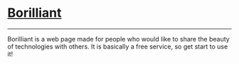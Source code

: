 # [Borilliant](borilliant.top)
---

Borilliant is a web page made for people who would like to share the beauty of technologies with others. It is basically a free service, so get start to use it!